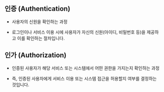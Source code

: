 ## 인증 (Authentication) 
  - 사용자의 신원을 확인하는 과정
  
  - 로그인이나 서비스 이용 시에 사용자가 자신의 신원(아이디, 비밀번호 등)을 제공하고 이를 확인하는 절차입니다.

## 인가 (Authorization)
 - 인증된 사용자가 해당 서비스 또는 시스템에서 어떤 권한을 가지는지 확인하는 과정
  
 - 즉, 인증된 사용자에게 서비스 이용 또는 시스템 접근을 허용할지 여부를 결정하는 것입니다.
